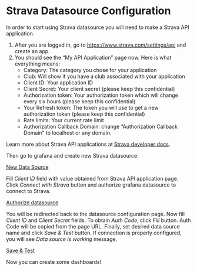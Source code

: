 # Strava Datasource Configuration

In order to start using Strava datasource you will need to make a Strava API application.

1. After you are logged in, go to https://www.strava.com/settings/api and create an app.
2. You should see the “My API Application” page now. Here is what everything means:
    - Category: The category you chose for your application
    - Club: Will show if you have a club associated with your application
    - Client ID: Your application ID
    - Client Secret: Your client secret (please keep this confidential)
    - Authorization token: Your authorization token which will change every six hours (please keep this confidential)
    - Your Refresh token: The token you will use to get a new authorization token (please keep this confidential)
    - Rate limits: Your current rate limit
    - Authorization Callback Domain: change “Authorization Callback Domain” to localhost or any domain.

Learn more about Strava API applications at [Strava developer docs](https://developers.strava.com/docs/getting-started/#account).

Then go to grafana and create new Strava datasource.

[New Data Source](img/config_1.png)

Fill _Client ID_ field with value obtained from Strava API application page. Click _Connect with Strava_ button and authorize grafana datasource to connect to Strava. 

[Authorize datasource](img/config_2.png)

You will be redirected back to the datasource configuration page. Now fill _Client ID_ and _Client Secret_ fields. To obtain _Auth Code_, click _Fill_ button. Auth Code will be copied from the page URL. Finally, set desired data source name and click _Save & Test_ button. If connection is properly configured, you will see _Data source is working_ message.

[Save & Test](img/config_3.png)

Now you can create some dashboards!
